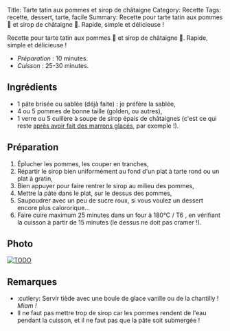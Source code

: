 Title: Tarte tatin aux pommes et sirop de châtaigne
Category: Recette
Tags: recette, dessert, tarte, facile
Summary: Recette pour tarte tatin aux pommes :apple: et sirop de châtaigne 🌰. Rapide, simple et délicieuse !

Recette pour tarte tatin aux pommes :apple: et sirop de châtaigne 🌰. Rapide, simple et délicieuse !

- *Préparation* : 10 minutes.
- *Cuisson* : 25-30 minutes.

## Ingrédients
- 1 pâte brisée ou sablée (déjà faite) : je préfère la sablée,
- 4 ou 5 pommes de bonne taille (golden, ou autres),
- 1 verre ou 5 cuillère à soupe de sirop épais de châtaignes (c'est ce qui reste [après avoir fait des marrons glacés](marrons-glaces-bio-et-faciles.html), par exemple !).

## Préparation
1. Éplucher les pommes, les couper en tranches,
2. Répartir le sirop bien uniformément au fond d'un plat à tarte rond ou un plat à gratin,
3. Bien appuyer pour faire rentrer le sirop au milieu des pommes,
4. Mettre la pâte dans le plat, sur le dessus des pommes,
5. Saupoudrer avec un peu de sucre roux, si vous voulez un dessert encore plus calororique...
6. Faire cuire maximum 25 minutes dans un four à 180°C / T6 <i class="fa fa-thermometer-full" aria-hidden="true"></i>, en vérifiant la cuisson à partir de 15 minutes (le dessus ne doit pas cramer !).

## Photo
[![TODO]({static}images/blank.png)](#)

## Remarques
- :cutlery: Servir tiède avec une boule de glace vanille ou de la chantilly ! *Miam !*
- Il ne faut pas mettre trop de sirop car les pommes rendent de l'eau pendant la cuisson, et il ne faut pas que la pâte soit submergée !

